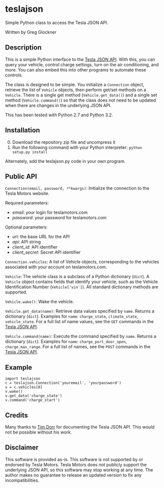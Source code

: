 # teslajson
Simple Python class to access the Tesla JSON API.

Written by Greg Glockner

## Description
This is a simple Python interface to the [Tesla JSON
API](http://docs.timdorr.apiary.io/). With this, you can query your
vehicle, control charge settings, turn on the air conditioning, and
more.  You can also embed this into other programs to automate these
controls.

The class is designed to be simple.  You initialize a `Connection`
object, retrieve the list of `Vehicle` objects, then perform get/set
methods on a `Vehicle`.  There is a single get method
(`Vehicle.get_data()`) and a single set method (`Vehicle.command()`) so
that the class does not need to be updated when there are changes in the
underlying JSON API.

This has been tested with Python 2.7 and Python 3.2.

## Installation
0. Download the repository zip file and uncompress it
0. Run the following command with your Python interpreter: `python setup.py install`

Alternately, add the teslajson.py code in your own program.

## Public API
`Connection(email, password, **kwargs)`:
Initialize the connection to the Tesla Motors website.

Required parameters:

- _email_: your login for teslamotors.com
- _password_: your password for teslamotors.com

Optional parameters:

- _url_: the base URL for the API
- _api_: API string
- _client\_id_: API identifier
- _client\_secret_: Secret API identifier

`Connection.vehicles`: A list of Vehicle objects, corresponding to the
vehicles associated with your account on teslamotors.com.

`Vehicle`: The vehicle class is a subclass of a Python dictionary
(`dict`).  A `Vehicle` object contains fields that identify your
vehicle, such as the Vehicle Identification Number (`Vehicle['vin']`). 
All standard dictionary methods are supported.

`Vehicle.wake()`: Wake the vehicle.

`Vehicle.get_data(name)`: Retrieve data values specified by `name`.
Returns a dictionary (`dict`).  Examples for `name`: `charge_state`,
`climate_state`, `vehicle_state`.  For a full list of name values, see
the `GET` commands in the [Tesla JSON API](http://docs.timdorr.apiary.io/).

`Vehicle.command(name)`: Execute the command specified by `name`.
Returns a dictionary (`dict`).  Examples for `name`:
`charge_port_door_open`, `charge_max_range`. For a full list of names,
see the `POST` commands in the [Tesla JSON API](http://docs.timdorr.apiary.io/).

## Example
	import teslajson
	c = teslajson.Connection('youremail', 'yourpassword')
	v = c.vehicles[0]
	v.wake()
	v.get_data('charge_state')
	v.command('charge_start')

## Credits
Many thanks to [Tim Dorr](http://timdorr.com) for documenting the Tesla JSON API.
This would not be possible without his work.

## Disclaimer
This software is provided as-is.  This software is not supported by or
endorsed by Tesla Motors.  Tesla Motors does not publicly support the
underlying JSON API, so this software may stop working at any time.  The
author makes no guarantee to release an updated version to fix any
incompatibilities.
